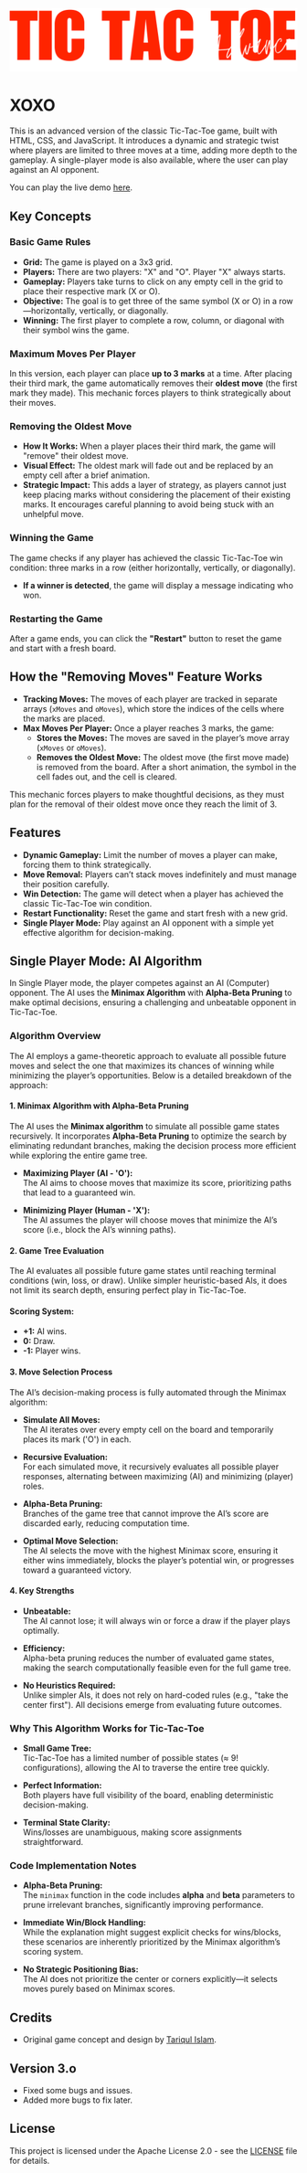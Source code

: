 ![Advanced Tic Tac Toe](img/xoxo.png)


# XOXO

This is an advanced version of the classic Tic-Tac-Toe game, built with HTML, CSS, and JavaScript. It introduces a dynamic and strategic twist where players are limited to three moves at a time, adding more depth to the gameplay. A single-player mode is also available, where the user can play against an AI opponent.

You can play the live demo [here](https://tariqulislamrahat.github.io/xoxo).

## Key Concepts

### Basic Game Rules

- **Grid:** The game is played on a 3x3 grid.
- **Players:** There are two players: "X" and "O". Player "X" always starts.
- **Gameplay:** Players take turns to click on any empty cell in the grid to place their respective mark (X or O).
- **Objective:** The goal is to get three of the same symbol (X or O) in a row—horizontally, vertically, or diagonally.
- **Winning:** The first player to complete a row, column, or diagonal with their symbol wins the game.

### Maximum Moves Per Player

In this version, each player can place **up to 3 marks** at a time. After placing their third mark, the game automatically removes their **oldest move** (the first mark they made). This mechanic forces players to think strategically about their moves.

### Removing the Oldest Move

- **How It Works:** When a player places their third mark, the game will "remove" their oldest move. 
- **Visual Effect:** The oldest mark will fade out and be replaced by an empty cell after a brief animation.
- **Strategic Impact:** This adds a layer of strategy, as players cannot just keep placing marks without considering the placement of their existing marks. It encourages careful planning to avoid being stuck with an unhelpful move.

### Winning the Game

The game checks if any player has achieved the classic Tic-Tac-Toe win condition: three marks in a row (either horizontally, vertically, or diagonally). 
- **If a winner is detected**, the game will display a message indicating who won.

### Restarting the Game

After a game ends, you can click the **"Restart"** button to reset the game and start with a fresh board.

## How the "Removing Moves" Feature Works

- **Tracking Moves:** The moves of each player are tracked in separate arrays (`xMoves` and `oMoves`), which store the indices of the cells where the marks are placed.
- **Max Moves Per Player:** Once a player reaches 3 marks, the game:
  - **Stores the Moves:** The moves are saved in the player’s move array (`xMoves` or `oMoves`).
  - **Removes the Oldest Move:** The oldest move (the first move made) is removed from the board. After a short animation, the symbol in the cell fades out, and the cell is cleared.
  
This mechanic forces players to make thoughtful decisions, as they must plan for the removal of their oldest move once they reach the limit of 3.

## Features

- **Dynamic Gameplay:** Limit the number of moves a player can make, forcing them to think strategically.
- **Move Removal:** Players can’t stack moves indefinitely and must manage their position carefully.
- **Win Detection:** The game will detect when a player has achieved the classic Tic-Tac-Toe win condition.
- **Restart Functionality:** Reset the game and start fresh with a new grid.
- **Single Player Mode:** Play against an AI opponent with a simple yet effective algorithm for decision-making.

## Single Player Mode: AI Algorithm

In Single Player mode, the player competes against an AI (Computer) opponent. The AI uses the **Minimax Algorithm** with **Alpha-Beta Pruning** to make optimal decisions, ensuring a challenging and unbeatable opponent in Tic-Tac-Toe.

### Algorithm Overview

The AI employs a game-theoretic approach to evaluate all possible future moves and select the one that maximizes its chances of winning while minimizing the player’s opportunities. Below is a detailed breakdown of the approach:

#### 1. Minimax Algorithm with Alpha-Beta Pruning
The AI uses the **Minimax algorithm** to simulate all possible game states recursively. It incorporates **Alpha-Beta Pruning** to optimize the search by eliminating redundant branches, making the decision process more efficient while exploring the entire game tree.

- **Maximizing Player (AI - 'O'):**  
  The AI aims to choose moves that maximize its score, prioritizing paths that lead to a guaranteed win.

- **Minimizing Player (Human - 'X'):**  
  The AI assumes the player will choose moves that minimize the AI’s score (i.e., block the AI’s winning paths).

#### 2. Game Tree Evaluation
The AI evaluates all possible future game states until reaching terminal conditions (win, loss, or draw). Unlike simpler heuristic-based AIs, it does not limit its search depth, ensuring perfect play in Tic-Tac-Toe.

#### Scoring System:
- **+1:** AI wins.
- **0:** Draw.
- **-1:** Player wins.

#### 3. Move Selection Process
The AI’s decision-making process is fully automated through the Minimax algorithm:

- **Simulate All Moves:**  
  The AI iterates over every empty cell on the board and temporarily places its mark ('O') in each.

- **Recursive Evaluation:**  
  For each simulated move, it recursively evaluates all possible player responses, alternating between maximizing (AI) and minimizing (player) roles.

- **Alpha-Beta Pruning:**  
  Branches of the game tree that cannot improve the AI’s score are discarded early, reducing computation time.

- **Optimal Move Selection:**  
  The AI selects the move with the highest Minimax score, ensuring it either wins immediately, blocks the player’s potential win, or progresses toward a guaranteed victory.

#### 4. Key Strengths
- **Unbeatable:**  
  The AI cannot lose; it will always win or force a draw if the player plays optimally.

- **Efficiency:**  
  Alpha-beta pruning reduces the number of evaluated game states, making the search computationally feasible even for the full game tree.

- **No Heuristics Required:**  
  Unlike simpler AIs, it does not rely on hard-coded rules (e.g., "take the center first"). All decisions emerge from evaluating future outcomes.

### Why This Algorithm Works for Tic-Tac-Toe

- **Small Game Tree:**  
  Tic-Tac-Toe has a limited number of possible states (≈ 9! configurations), allowing the AI to traverse the entire tree quickly.

- **Perfect Information:**  
  Both players have full visibility of the board, enabling deterministic decision-making.

- **Terminal State Clarity:**  
  Wins/losses are unambiguous, making score assignments straightforward.

### Code Implementation Notes

- **Alpha-Beta Pruning:**  
  The `minimax` function in the code includes **alpha** and **beta** parameters to prune irrelevant branches, significantly improving performance.

- **Immediate Win/Block Handling:**  
  While the explanation might suggest explicit checks for wins/blocks, these scenarios are inherently prioritized by the Minimax algorithm’s scoring system.

- **No Strategic Positioning Bias:**  
  The AI does not prioritize the center or corners explicitly—it selects moves purely based on Minimax scores.

## Credits

- Original game concept and design by [Tariqul Islam](https://facebook.com/thetariqulislam).

## Version 3.o

- Fixed some bugs and issues.
- Added more bugs to fix later.

## License

This project is licensed under the Apache License 2.0 - see the [LICENSE](./LICENSE) file for details.

